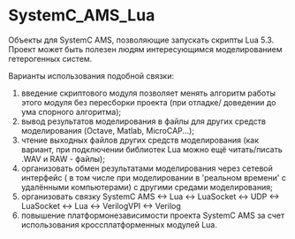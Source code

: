 # SystemC_AMS_Lua
Объекты для SystemC AMS, позволяющие запускать скрипты Lua 5.3. Проект может быть полезен людям интересующимся моделированием гетерогенных систем.

Варианты использования подобной связки:
1) введение скриптового модуля позволяет менять алгоритм работы этого модуля без пересборки проекта (при отладке/ доведении до ума спорного алгоритма);
2) вывод результатов моделирования в файлы для других средств моделирования (Octave, Matlab, MicroCAP...);
3) чтение выходных файлов других средств моделирования (как вариант, при подключении библиотек Lua можно ещё читать/писать .WAV и RAW - файлы);
4) организовать обмен результатами моделирования через сетевой интерфейс ( в том числе при моделировании в 'реальном времени' с удалёнными компьютерами) с другими средами моделирования;
5) организовать связку SystemC AMS <-> Lua <-> LuaSocket <-> UDP <-> LuaSocket <-> Lua <-> VerilogVPI <-> Verilog
6) повышение платформонезависимости проекта SystemC AMS за счет использования кроссплатформенных модулей Lua.
